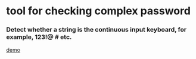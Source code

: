 # tool for checking complex password

### Detect whether a string is the continuous input keyboard, for example, 123!@ # etc.

[demo](https://orangebao.github.io/complex-pwd/test/index.html)  